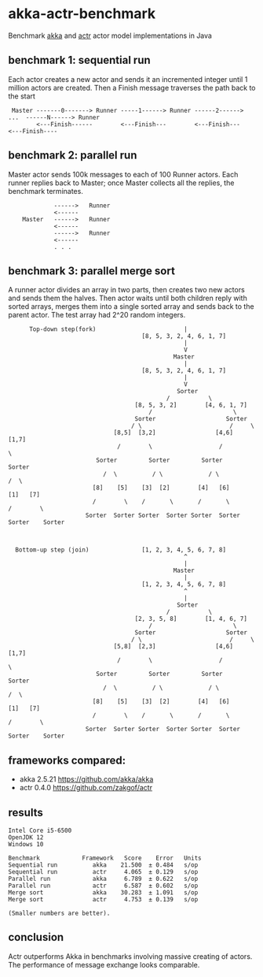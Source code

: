 # akka-actr-benchmark
Benchmark [akka](https://github.com/akka/akka) and [actr](https://github.com/zakgof/actr) actor model implementations in Java

## benchmark 1: sequential run

Each actor creates a new actor and sends it an incremented integer until 1 million actors are created.
Then a Finish message traverses the path back to the start

```
 Master -------0-------> Runner -----1------> Runner ------2------> ...  ------N------> Runner
        <---Finish------        <---Finish---        <---Finish---       <---Finish----
```


## benchmark 2: parallel run

Master actor sends 100k messages to each of 100 Runner actors. Each runner replies back to Master; once Master collects all the replies, the benchmark terminates.

```
             ------>   Runner
             <------
    Master   ------>   Runner
             <------
             ------>   Runner
             <------
             . . . 
```

## benchmark 3: parallel merge sort

A runner actor divides an array in two parts, then creates two new actors and sends them the halves.
Then actor waits until both children reply with sorted arrays, merges them into a single sorted array and sends back to the parent actor.
The test array had 2^20 random integers.

```
      Top-down step(fork)                         |
                                      [8, 5, 3, 2, 4, 6, 1, 7]
                                                  |
                                                  V
                                               Master
                                                  |
                                      [8, 5, 3, 2, 4, 6, 1, 7]
                                                  |
                                                  V
                                                Sorter
                                             /           \
                                    [8, 5, 3, 2]        [4, 6, 1, 7]              
                                        /                       \  
                                    Sorter                    Sorter     
                                   / \                         /     \  
                              [8,5]  [3,2]                 [4,6]     [1,7]
                               /        \                   /            \
                         Sorter         Sorter         Sorter           Sorter
                           /  \          / \             / \             /  \
                        [8]    [5]    [3]  [2]        [4]   [6]       [1]   [7] 
                        /        \    /       \       /       \       /        \
                      Sorter  Sorter Sorter  Sorter Sorter  Sorter  Sorter    Sorter 
                      
                      
                              
  Bottom-up step (join)               [1, 2, 3, 4, 5, 6, 7, 8]
                                                  ^
                                                  |
                                               Master
                                                  |
                                      [1, 2, 3, 4, 5, 6, 7, 8]
                                                  ^
                                                  |
                                                Sorter
                                             /           \
                                    [2, 3, 5, 8]        [1, 4, 6, 7]              
                                        /                       \  
                                    Sorter                    Sorter     
                                   / \                         /     \  
                              [5,8]  [2,3]                 [4,6]     [1,7]
                               /        \                   /            \
                         Sorter         Sorter         Sorter           Sorter
                           /  \          / \             / \             /  \
                        [8]    [5]    [3]  [2]        [4]   [6]       [1]   [7] 
                        /        \    /       \       /       \       /        \
                      Sorter  Sorter Sorter  Sorter Sorter  Sorter  Sorter    Sorter 
```


## frameworks compared:

- akka 2.5.21 https://github.com/akka/akka
- actr 0.4.0 https://github.com/zakgof/actr

## results
```
Intel Core i5-6500
OpenJDK 12
Windows 10

Benchmark            Framework   Score    Error   Units
Sequential run          akka    21.500  ± 0.484   s/op
Sequential run          actr     4.065  ± 0.129   s/op
Parallel run            akka     6.789  ± 0.622   s/op
Parallel run            actr     6.587  ± 0.602   s/op
Merge sort              akka    30.283  ± 1.091   s/op
Merge sort              actr     4.753  ± 0.139   s/op

(Smaller numbers are better).
```
## conclusion

Actr outperforms Akka in benchmarks involving massive creating of actors. The performance of message exchange looks comparable.
